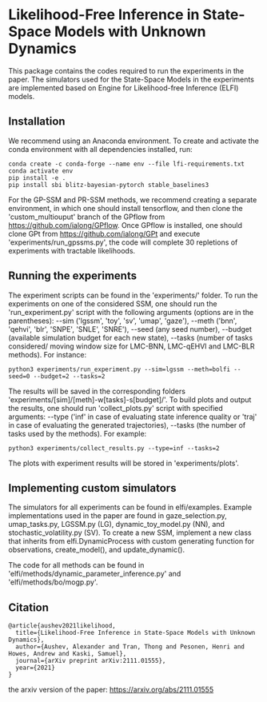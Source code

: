 Likelihood-Free Inference in State-Space Models with Unknown Dynamics
=====================================================================

This package contains the codes required to run the experiments in the paper. The simulators used for the State-Space Models in the experiments are implemented based on Engine for Likelihood-free Inference (ELFI) models.


Installation
------------
We recommend using an Anaconda environment. To create and activate the conda environment with all dependencies installed, run:

```
conda create -c conda-forge --name env --file lfi-requirements.txt
conda activate env
pip install -e .
pip install sbi blitz-bayesian-pytorch stable_baselines3
```

For the GP-SSM and PR-SSM methods, we recommend creating a separate environment, in which one should install tensorflow, and then clone the 'custom_multiouput' branch of the GPflow from https://github.com/ialong/GPflow. Once GPflow is installed, one should clone GPt from https://github.com/ialong/GPt and execute 'experiments/run_gpssms.py', the code will complete 30 repletions of experiments with tractable likelihoods.

Running the experiments
-----------------------
The experiment scripts can be found in the 'experiments/' folder. To run the experiments on one of the considered SSM, one should run the 'run_experiment.py' script with the following arguments (options are in the parentheses): --sim ('lgssm', 'toy', 'sv', 'umap', 'gaze'), --meth ('bnn', 'qehvi', 'blr', 'SNPE', 'SNLE', 'SNRE'), --seed (any seed number), --budget (available simulation budget for each new state), --tasks (number of tasks considered/ moving window size for LMC-BNN, LMC-qEHVI and LMC-BLR methods). For instance:

```
python3 experiments/run_experiment.py --sim=lgssm --meth=bolfi --seed=0 --budget=2 --tasks=2
```

The results will be saved in the corresponding folders 'experiments/[sim]/[meth]-w[tasks]-s[budget]/'. To build plots and output the results, one should run 'collect_plots.py' script with specified arguments: --type ('inf' in case of evaluating state inference quality or 'traj' in case of evaluating the generated trajectories), --tasks (the number of tasks used by the methods). For example:

```
python3 experiments/collect_results.py --type=inf --tasks=2
```

The plots with experiment results will be stored in 'experiments/plots'.


Implementing custom simulators
------------------------------
The simulators for all experiments can be found in elfi/examples. Example implementations used in the paper are found in gaze_selection.py, umap_tasks.py, LGSSM.py (LG), dynamic_toy_model.py (NN), and stochastic_volatility.py (SV). To create a new SSM, implement a new class that inherits from elfi.DynamicProcess with custom generating function for observations, create_model(), and update_dynamic().

The code for all methods can be found in 'elfi/methods/dynamic_parameter_inference.py' and 'elfi/methods/bo/mogp.py'.

Citation
--------

```
@article{aushev2021likelihood,
  title={Likelihood-Free Inference in State-Space Models with Unknown Dynamics},
  author={Aushev, Alexander and Tran, Thong and Pesonen, Henri and Howes, Andrew and Kaski, Samuel},
  journal={arXiv preprint arXiv:2111.01555},
  year={2021}
}

```
the arxiv version of the paper: https://arxiv.org/abs/2111.01555
